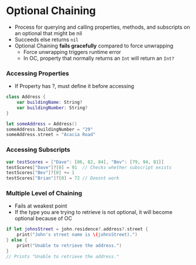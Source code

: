 # Optional Chaining
* Process for querying and calling properties, methods, and subscripts on an optional that might be nil
* Succeeds else returns `nil`
* Optional Chaining **fails gracefully** compared to force unwrapping
  * Force unwrapping triggers runtime error
  * In OC, property that normally returns an `Int` will return an `Int? `

### Accessing Properties 

* If Property has ?, must define it before accessing

```swift
class Address {
    var buildingName: String?
    var buildingNumber: String?
}

let someAddress = Address()
someAddress.buildingNumber = "29"
someAddress.street = "Acacia Road"
```

### Accessing Subscripts

```swift
var testScores = ["Dave": [86, 82, 84], "Bev": [79, 94, 81]]
testScores["Dave"]?[0] = 91  // Checks whether subscript exists
testScores["Bev"]?[0] += 1
testScores["Brian"]?[0] = 72 // Doesnt work
```

### Multiple Level of Chaining
*  Fails at weakest point
*  If the type you are trying to retrieve is not optional, it will become optional because of OC

```swift
if let johnsStreet = john.residence?.address?.street {
    print("John's street name is \(johnsStreet).")
} else {
    print("Unable to retrieve the address.")
}
// Prints "Unable to retrieve the address."
```

